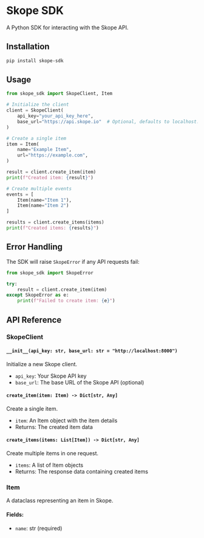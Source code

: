 # Skope SDK

A Python SDK for interacting with the Skope API.

## Installation

```bash
pip install skope-sdk
```

## Usage

```python
from skope_sdk import SkopeClient, Item

# Initialize the client
client = SkopeClient(
    api_key="your_api_key_here",
    base_url="https://api.skope.io"  # Optional, defaults to localhost:8000
)

# Create a single item
item = Item(
    name="Example Item",
    url="https://example.com",
)

result = client.create_item(item)
print(f"Created item: {result}")

# Create multiple events
events = [
    Item(name="Item 1"),
    Item(name="Item 2")
]

results = client.create_items(items)
print(f"Created items: {results}")
```

## Error Handling

The SDK will raise `SkopeError` if any API requests fail:

```python
from skope_sdk import SkopeError

try:
    result = client.create_item(item)
except SkopeError as e:
    print(f"Failed to create item: {e}")
```

## API Reference

### SkopeClient

#### `__init__(api_key: str, base_url: str = "http://localhost:8000")`

Initialize a new Skope client.

- `api_key`: Your Skope API key
- `base_url`: The base URL of the Skope API (optional)

#### `create_item(item: Item) -> Dict[str, Any]`

Create a single item.

- `item`: An Item object with the item details
- Returns: The created item data

#### `create_items(items: List[Item]) -> Dict[str, Any]`

Create multiple items in one request.

- `items`: A list of Item objects
- Returns: The response data containing created items

### Item

A dataclass representing an item in Skope.

#### Fields:

- `name`: str (required)

